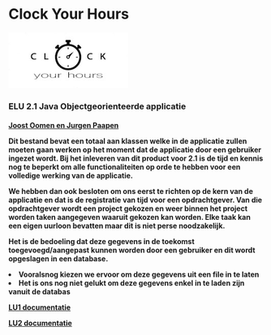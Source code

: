 # <B>Clock Your Hours</B>
<img src="LOGO.jpg" alt="LOGO ClockYouHours"> 
<h3>ELU 2.1 Java Objectgeorienteerde applicatie

<h4><u>Joost Oomen en Jurgen Paapen</u>

Dit bestand bevat een totaal aan klassen welke in de applicatie zullen moeten gaan werken op het moment dat de applicatie door een gebruiker ingezet wordt.
Bij het inleveren van dit product voor 2.1 is de tijd en kennis nog te beperkt om alle functionaliteiten op orde te hebben voor een volledige werking van de applicatie. 

We hebben dan ook besloten om ons eerst te richten op de kern van de applicatie en dat is de registratie van tijd voor een opdrachtgever. Van die opdrachtgever wordt een project gekozen en weer 
binnen het project worden taken aangegeven waaruit gekozen kan worden. Elke taak kan een eigen uurloon bevatten maar dit is niet perse noodzakelijk.

Het is de bedoeling dat deze gegevens in de toekomst toegevoegd/aangepast kunnen worden door een gebruiker en dit wordt opgeslagen in een database.

<li>
Vooralsnog kiezen we ervoor om deze gegevens uit een file in te laten
<li>
Het is ons nog niet gelukt om deze gegevens enkel in te laden zijn vanuit de databas


<a href="https://github.com/JurgenPaapen/JuJo-Project/blob/develop/src/main/resources/documentationLU1/README.md">LU1 documentatie</a>

<a href="https://github.com/JurgenPaapen/JuJo-Project/blob/develop/src/main/resources/documentationLU2/README.md">LU2 documentatie</a>